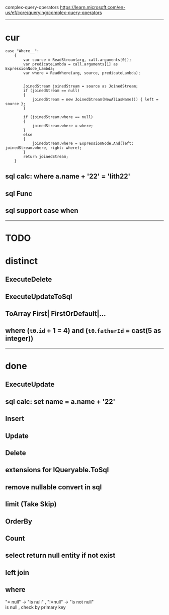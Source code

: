 ﻿
complex-query-operators https://learn.microsoft.com/en-us/ef/core/querying/complex-query-operators



--------------
# cur


    case "Where__":
        {
            var source = ReadStream(arg, call.arguments[0]);
            var predicateLambda = call.arguments[1] as ExpressionNode_Lambda;
            var where = ReadWhere(arg, source, predicateLambda);


            JoinedStream joinedStream = source as JoinedStream;
            if (joinedStream == null)
            {
                joinedStream = new JoinedStream(NewAliasName()) { left = source };
            }

            if (joinedStream.where == null)
            {
                joinedStream.where = where;
            }
            else
            {
                joinedStream.where = ExpressionNode.And(left: joinedStream.where, right: where);
            }
            return joinedStream;
        }



## sql calc:      where a.name + '22' = 'lith22'
## sql Func  
## sql support case when




--------------
# TODO


# distinct

## ExecuteDelete

## ExecuteUpdateToSql

## ToArray  First| FirstOrDefault|...


##   where (`t0`.`id` + 1 = 4) and (`t0`.`fatherId` = cast(5 as integer))





--------------
# done

## ExecuteUpdate
## sql calc:      set name = a.name + '22' 

## Insert
## Update
## Delete

## extensions for IQueryable.ToSql

## remove nullable convert in sql
## limit (Take Skip)
## OrderBy
## Count
## select return null entity if not exist

## left join

## where
 "= null"  ->   "is null" ,    "!=null" -> "is not null"   
  is null , check by primary key